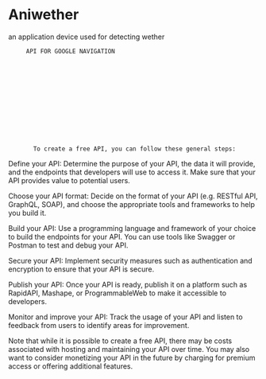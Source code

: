 # Aniwether
an application device used for detecting wether 
     
     
       
         
         API FOR GOOGLE NAVIGATION













           To create a free API, you can follow these general steps:

Define your API: Determine the purpose of your API, the data it will provide, and the endpoints that developers will use to access it. Make sure that your API provides value to potential users.

Choose your API format: Decide on the format of your API (e.g. RESTful API, GraphQL, SOAP), and choose the appropriate tools and frameworks to help you build it.

Build your API: Use a programming language and framework of your choice to build the endpoints for your API. You can use tools like Swagger or Postman to test and debug your API.

Secure your API: Implement security measures such as authentication and encryption to ensure that your API is secure.

Publish your API: Once your API is ready, publish it on a platform such as RapidAPI, Mashape, or ProgrammableWeb to make it accessible to developers.

Monitor and improve your API: Track the usage of your API and listen to feedback from users to identify areas for improvement.

Note that while it is possible to create a free API, there may be costs associated with hosting and maintaining your API over time. You may also want to consider monetizing your API in the future by charging for premium access or offering additional features.
